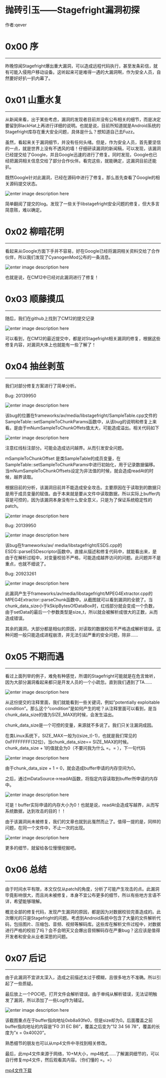 # 抛砖引玉——Stagefright漏洞初探

作者:qever

0x00 序
======

* * *

昨晚惊闻Stagefright爆出重大漏洞，可以造成远程代码执行，甚至发条彩信，就有可能入侵用户移动设备。这听起来可是难得一遇的大漏洞啊，作为安全人员，自然要好好扒一扒内幕了。

0x01 山重水复
=========

* * *

从新闻来看，出于某些考虑，漏洞的发现者目前并没有公布相关的细节，而是决定要留到BlackHat上再进行详细的说明。也就是说，目前所知道就是Android系统的Stagefright库存在重大安全问题，具体是什么？想知道自己去Fuzz。

虽然，看起来关于漏洞细节，并没有任何头绪。但是，作为安全人员，首先要坚信的一点，就是世界上没有不透风的墙！仔细研读漏洞的新闻稿，可以发现，该漏洞已经提交给了Google，并且Google迅速的进行了修复。同时发现，Google也已经把漏洞相关信息交给了部分合作伙伴。看完这些，就能确定，这漏洞目前还能扒。

既然Google针对此漏洞，已经在源码中进行了修复。那么首先查看了Google的相关源码提交状态。

![enter image description here](http://drops.javaweb.org/uploads/images/5c155f69528af48f4c66f80b0e7866b95a41d827.jpg)

简单翻阅了提交的log。发现了一些关于libstagefright安全问题的修复，但大多言简意赅，难以确定。

0x02 柳暗花明
=========

* * *

看起来从Google方面下手并不容易，好在Google已经将漏洞相关资料交给了合作伙伴，所以我们发现了CyanogenMod公布的一条消息。

![enter image description here](http://drops.javaweb.org/uploads/images/e1adee01fcc657086edc6a3f701956eaea4fa5ef.jpg)

也就是说，在CM12中已经对此漏洞进行了修复！

0x03 顺藤摸瓜
=========

* * *

随后，我们在github上找到了CM12的提交记录

![enter image description here](http://drops.javaweb.org/uploads/images/6e56f3aa1ce832a3fc979de4498ff2de93c7b94c.jpg)

可以看到，在CM12的最近提交中，都是对Stagefright相关漏洞的修复，根据这些修复内容，对漏洞大体上也就能有一些了解了！

0x04 抽丝剥茧
=========

* * *

我们对部分修复方案进行了简单分析。

Bug: 20139950

![enter image description here](http://drops.javaweb.org/uploads/images/fef9f64ad4972fa949c677eb160442fe7192825b.jpg)

该bug的位置在frameworks/av/media/libstagefright/SampleTable.cpp文件的SampleTable::setSampleToChunkParams函数中，从该bug的说明和修复上来看。是由于mNumSampleToChunkOffets值太大，可能造成溢出。相关代码如下

![enter image description here](http://drops.javaweb.org/uploads/images/46fc2d61ae5ba22abef9cbd8fb08100e4ae41f9d.jpg)

注意红线标注部分。可能会造成访问越界。从而引发安全问题。

mSampleToChunkOffset 是类SampleTable的成员变量，在SampleTable::setSampleToChunkParams中进行初始化，用于记录数据偏移。当mNumSampleToChunkOffsets设定为非法值的时候，就会造成readAt的时候，越界读取。

根据目前的分析，该漏洞目前并不能造成安全攻击。主要原因在于读取到的数据只是用于成员变量的赋值。由于本来就是要从文件中读取数据，所以实际上buffer内容是可控的，因为该漏洞本身没有什么安全意义，只是为了保证系统稳定性的patch。

![enter image description here](http://drops.javaweb.org/uploads/images/86bf7e94d1c84e83bdd721ffaef63971896cf2bd.jpg)

Bug: 20139950

![enter image description here](http://drops.javaweb.org/uploads/images/ff18e3f65fa6e34039190a980a525c127b0179b2.jpg)

该bug在frameworks/av/ media/libstagefright/ESDS.cpp的ESDS::parseESDescriptor函数中。直接从描述和修复代码中，就能看出来，是由于在解析过程中，对变量校验不严格，可能造成越界访问的问题。此问题并不是重点，也就不细说了。

Bug: 20923261

![enter image description here](http://drops.javaweb.org/uploads/images/e64aff2819490e6af5592743790a42311cb39d05.jpg)

此漏洞产生于frameworks/av/media/libstagefright/MPEG4Extractor.cpp的MPEG4Extractor::parseChunk函数中。从截图就可以看到漏洞的全貌了。当chunk_data_size小于kSkipBytesOfDataBox时，红线部分就会变成一个负数，由于setData的最后一个参数类型是size_t，所以就会被解析成很大的正数，从而造成错误。

其余的漏洞，大部分都是相似的原因，对读取的数据校验不严格造成解析错误。这种问题一般只能造成进程崩溃，并无法引起严重的安全问题，除非……

0x05 不期而遇
=========

* * *

看过上面列举的例子，难免有种感觉，所谓的Stagefright可能就是在危言耸听，因为大部分漏洞看起来都只是开发人员的一个小疏忽。直到我们遇到了TA……

![enter image description here](http://drops.javaweb.org/uploads/images/1d1255bb4bf65dbc93853a9a8b930d02350467b2.jpg)

从这份提交的注释里面，我们就能看到一些关键词，例如”potentially exploitable condition”。那么这个”condition”是如何产生的呢？从注释里面可以看到，是当chunk_data_size的值为SIZE_MAX的时候，会发生溢出。

chunk_data_size是一个可控的变量，来源就不多说了。我们只关注漏洞成因。

在类Linux系统下，SIZE_MAX一般为((size_t)-1)，也就是我们常见的0xFFFFFFFF(32位)，当chunk_data_size== SIZE_MAX的时候。chunk_data_size + 1的值就会为0（不要问我为什么 =。= ），下一句代码

![enter image description here](http://drops.javaweb.org/uploads/images/d9ca805a6c075c1744bbd24ac00ec2673bdc181d.jpg)

由于chunk_data_size + 1 = 0，就会造成buffer申请的内存空间为0。

之后，通过mDataSource->readAt函数，将指定内容读取到buffer所申请的内存中。

![enter image description here](http://drops.javaweb.org/uploads/images/164c73c6acf1c10929edd5a847ae48ab7a0c6a15.jpg)

可是！buffer实际申请的内存大小为0！也就是说，readAt会造成写越界，从而写系统数据，达到攻击的目的！！

由于该漏洞尚未被修复，我们的文章也就到此戛然而止了。值得一提的是，同样的问题，在同一个文件中，不止一次的出现。

![enter image description here](http://drops.javaweb.org/uploads/images/dc3a02b844bb15461a7594601a6cebd8b8eacf8d.jpg)

更多的细节，就留给各位慢慢挖掘吧。

0x06 总结
=======

* * *

由于时间水平有限，本文仅仅从patch的角度，分析了可能产生攻击的点。此漏洞毕竟影响很大，而且尚未被修复，本身不宜公布更多的细节，所以有些地方言语不详，希望能够理解。

概览全部的修复代码，发现产生漏洞的原因，都是因为对数据校验完善造成的。此次曝光的只是Stagefright的问题。考虑到Android系统中包含了大量的文件解析代码，包括图片、压缩包、音频、视频等解码库。这些库在解析文件过程中，对数据进行严格的校验了吗？会不会明天又会爆出音频解码存在严重bug？这应该是值得开发者和安全从业者深思的问题。

0x07 后记
=======

* * *

由于此漏洞不宜讲太深入，造成之前描述太过于模糊，且很多地方不准确。所以引起了一些质疑。

最后放上一个POC吧，打开文件会解析错误。由于单纯从解析错误，无法证明触发了漏洞，所以添加了一些Log作为辅证。

![enter image description here](http://drops.javaweb.org/uploads/images/8c17a46ab8e1ae784cd69347c61bae0647915762.jpg)

该截图重点在于buffer指向地址0xb8a93fe0，但是size却为0。后面覆盖之前buffer指向地址的内容是”F0 31 EC B6”，覆盖之后变为”12 34 56 78”，覆盖的长度为”x = 0x40020”。

熟悉细节的朋友也可以从mp4文件中寻找到相关修改。

最后，此mp4文件来源于网络，10+M大小，mp4格式……了解漏洞细节的，可以自行修复mp4文件，然后观看其内容。（你们懂的 =。=）

[mp4文件下载](http://static.wooyun.org/drops/20150729/0x105F2.mp4)